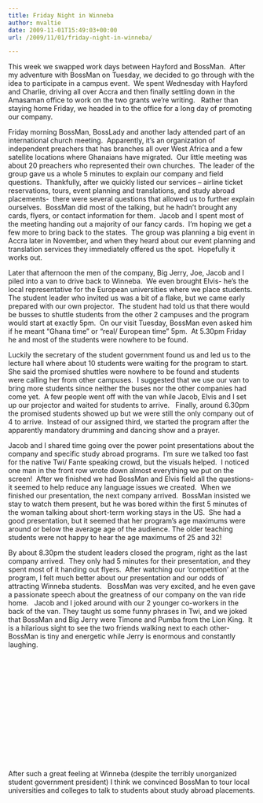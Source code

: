```yaml
---
title: Friday Night in Winneba
author: mvaltie
date: 2009-11-01T15:49:03+00:00
url: /2009/11/01/friday-night-in-winneba/

---
```

This week we swapped work days between Hayford and BossMan.  After my adventure with BossMan on Tuesday, we decided to go through with the idea to participate in a campus event.  We spent Wednesday with Hayford and Charlie, driving all over Accra and then finally settling down in the Amasaman office to work on the two grants we’re writing.   Rather than staying home Friday, we headed in to the office for a long day of promoting our company.

Friday morning BossMan, BossLady and another lady attended part of an international church meeting.  Apparently, it’s an organization of independent preachers that has branches all over West Africa and a few satellite locations where Ghanaians have migrated.  Our little meeting was about 20 preachers who represented their own churches.  The leader of the group gave us a whole 5 minutes to explain our company and field questions.  Thankfully, after we quickly listed our services – airline ticket reservations, tours, event planning and translations, and study abroad placements-  there were several questions that allowed us to further explain ourselves.  BossMan did most of the talking, but he hadn’t brought any cards, flyers, or contact information for them.  Jacob and I spent most of the meeting handing out a majority of our fancy cards.  I’m hoping we get a few more to bring back to the states.  The group was planning a big event in Accra later in November, and when they heard about our event planning and translation services they immediately offered us the spot.  Hopefully it works out.

Later that afternoon the men of the company, Big Jerry, Joe, Jacob and I piled into a van to drive back to Winneba.  We even brought Elvis- he’s the local representative for the European universities where we place students.  The student leader who invited us was a bit of a flake, but we came early prepared with our own projector.  The student had told us that there would be busses to shuttle students from the other 2 campuses and the program would start at exactly 5pm.  On our visit Tuesday, BossMan even asked him if he meant “Ghana time” or “real/ European time” 5pm.  At 5.30pm Friday he and most of the students were nowhere to be found.

Luckily the secretary of the student government found us and led us to the lecture hall where about 10 students were waiting for the program to start.   She said the promised shuttles were nowhere to be found and students were calling her from other campuses.  I suggested that we use our van to bring more students since neither the buses nor the other companies had come yet.  A few people went off with the van while Jacob, Elvis and I set up our projector and waited for students to arrive.   Finally, around 6.30pm the promised students showed up but we were still the only company out of 4 to arrive.  Instead of our assigned third, we started the program after the apparently mandatory drumming and dancing show and a prayer.

Jacob and I shared time going over the power point presentations about the company and specific study abroad programs.  I’m sure we talked too fast for the native Twi/ Fante speaking crowd, but the visuals helped.  I noticed one man in the front row wrote down almost everything we put on the screen!  After we finished we had BossMan and Elvis field all the questions- it seemed to help reduce any language issues we created.  When we finished our presentation, the next company arrived.  BossMan insisted we stay to watch them present, but he was bored within the first 5 minutes of the woman talking about short-term working stays in the US.  She had a good presentation, but it seemed that her program’s age maximums were around or below the average age of the audience. The older teaching students were not happy to hear the age maximums of 25 and 32!

By about 8.30pm the student leaders closed the program, right as the last company arrived.  They only had 5 minutes for their presentation, and they spent most of it handing out flyers.  After watching our ‘competition’ at the program, I felt much better about our presentation and our odds of attracting Winneba students.   BossMan was very excited, and he even gave a passionate speech about the greatness of our company on the van ride home.   Jacob and I joked around with our 2 younger co-workers in the back of the van. They taught us some funny phrases in Twi, and we joked that BossMan and Big Jerry were Timone and Pumba from the Lion King.  It is a hilarious sight to see the two friends walking next to each other- BossMan is tiny and energetic while Jerry is enormous and constantly laughing.

<img class="alignleft" src="http://userserve-ak.last.fm/serve/252/850339.gif" alt="" /> 

&nbsp;

&nbsp;

&nbsp;

﻿

&nbsp;

&nbsp;

&nbsp;

After such a great feeling at Winneba (despite the terribly unorganized student government president) I think we convinced BossMan to tour local universities and colleges to talk to students about study abroad placements.